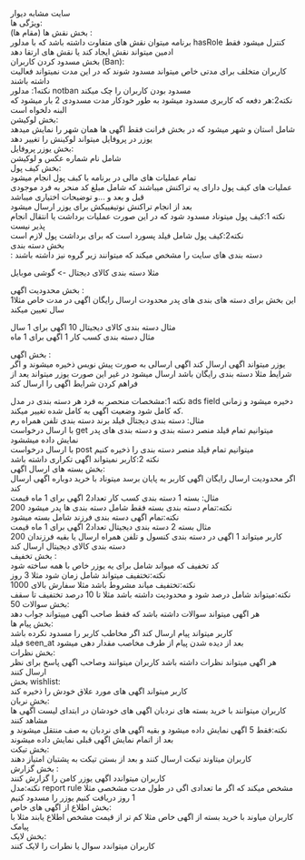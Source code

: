 سایت مشابه دیوار 
<br>
ویژگی ها:
<br>
بخش نقش ها (مقام ها) :
<br>
برنامه میتوان نقش های متفاوت داشته باشد که با مدلور hasRole کنترل میشود فقط ادمین میتواند نقش ایجاد کند یا نقش های ارتقا دهد 
<br>
بخش مسدود کردن کاربران (Ban):
<br>
کاربران متخلف برای مدتی خاص میتواند مسدود شوند که در این مدت نمیتواند فعالیت داشته باشند 
<br>
نکته1: مدلور notban مسدود بودن کاربران را چک میکند 
<br>
نکته2:هر دفعه که کاربری مسدود میشود به طور خودکار مدت مسدودی 2 بار میشود که البنه دلخواه است 
<br>
بخش لوکیشن:
<br>
شامل استان و شهر میشود که در بخش فرانت فقط اگهی ها همان شهر را نمایش میدهد یوزر در پروفایل میتواند لوکینش را تغییر دهد
<br>
بخش یوزر پروفایل:
<br>
شامل نام شماره عکس و لوکیشن <br>
بخش کیف پول:
<br>
تمام عملیات های مالی در برنامه با کبف پول انجام میشود
<br>
عملیات های کیف پول دارای یه تراکنش میباشند که شامل مبلغ کد منحر به فرد موجودی قبل و بعد و ...و توضیحات اختیاری میباشد
<br>
بعد از انجام تراکنش نوتیفییکش برای یوزر ارسال میشود
<br>
نکته 1:کیف پول میتوناد مسدود شود که در این صورت عملیات برداشت یا انتقال انجام پذیر نیست
<br>
نکته2:کیف پول شامل فیلد پسورد است که برای برداشت پول لازم است
<br>
بخش دسته بندی
<br>:
دسته بندی های سایت را مشخص میکند که میتوانند زیر گروه نیز داشته باشند<br>

مثلا دسته بندی کالای دیجتال -> گوشی موبایل<br>

بخش محدودیت اگهی :
<br>
این بخش برای دسته های بندی های پدر محدودت ارسال رایگان اگهی در مدت خاص مثلا1 سال تعیین میکند <br>

مثال دسته بندی کالای دیجیتال 10 اگهی برای 1 سال
<br>
مثال دسته بندی کسب کار 1 اگهی برای 1 ماه<br>

بخش اگهی :<br>
یوزر میتواند اگهی ارسال کند اگهی ارسالی به صورت پیش نویس ذخیره میشوند و اگر شرایط مثلا دسته بندی رایگان باشد ارسال میشود در غیر این صورت یوزر میتواند یعد از فراهم کردن شرایط اگهی را ارسال کند<br>

نکته 1:مشخصات منحصر به فرد هر دسته بندی در مدل ads field دخیره میشود و زمانی که کامل شود وضعیت اگهی به کامل شده تغییر میکند.<br>
مثال: دسته بندی دیجتال فیلد برند دسته بندی تلفن همراه رم<br>
با ارسال درخواست get میتوانیم تمام قیلد منصر دسته بندی و دسته بندی های پدر نمایش داده میششود<br>
با ارسال درخواست post میتوانیم تمام قیلد منصر دسته بندی را ذخیره کنیم<br>
نکته 2:کاربر نمیتواند اگهی تکراری داشته باشد<br>
بخش بسته های ارسال اگهی:<br>
اگر محدودیت ارسال رایگان اگهی کاربر به پایان برسد میتوناد با خرید دوباره اگهی ارسال کند<br>
مثال: بسته 1 دسته بندی کسب کار تعداد2 اگهی برای 1 ماه قیمت <br>200
نکته:تمام دسته بندی بسته فقط شامل دسته بندی ها پدر میشود<br>
نکته:تمام اگهی دسته بندی فرزند شامل بسته میشود<br>
مثال بسته 2 دسته بندی دیجیتال تعداد2 اگهی برای 1 ماه قیمت <br>200
کاربر میتواند 1 اگهی در دسته بندی کنسول و تلفن همراه ارسال یا بقیه فرزندان دسته بندی کالای دیجیتال ارسال کند<br>
بخش تخفیف :<br>
کد تخفیف که میواند شامل برای یه یوزر خاص با همه ساخته شود <br>
نکته:تختفیف میتواند شامل زمان شود مثلا 3 روز <br>
نکته:تختفیف میاند مشروط باشد مثلا سفارش بالای 1000 <br>
نکته:میتواند شامل درصد شود و محدودیت داشته باشد مثلا تا 10 درصد تختفیف تا سقف <br>50
بخش سوالات:<br>
هر اگهی میتواند سوالات داشته باشد که فقط صاحب اگهی مییتواند جواب دهد<br>
بخش پیام ها:<br>
کاربر میتواند پیام ارسال کند اگر مخاطب کاربر را مسدود نکرده باشد <br>
فیلد seen_at بعد از دیده شدن پیام از طرف مخاصب مقدار دهی میشود<br>
بخش نظرات:<br>
هر اگهی میتواند نظرات داشته باشد کاربران میتوانند وصاحب اگهی پاسخ برای نظر ارسال کنند <br>
بخش wishlist:<br>
کاربر میتواند اگهی های مورد علاق خودش را ذخیره کند<br>
بخش نربان:<br>
کاربران میتوانند با خرید بسته های نردبان اگهی های خودشان در ابتدای لیست اگهی ها مشاهد کنند <br>
نکته:فقط 5 اگهی نمایش داده میشود و بقیه اگهی های نردبان به صف منتقل میشوند و بعد از اتمام نمایش اگهی قبلی نمایش داده میشوند<br>
بخش تیکت:<br>
کاربران میتاوند تیکت ارسال کنند و بعد از بستن تیکت به پشتبان امتیاز دهند<br>
بخش گزارش :<br>
کاربران میتواندد اگهی یوزر کامن را گزارش کنند <br>
نکته:مدل report rule مشخص میکند که اگر ما تعدادی اگی در طول مدت مشخصی مثلا 1 روز دریافت کنیم یوزر را مسدود کنیم <br>
بخش اطلاع از اگهی های خاص:<br>
کاربران میاوند با خرید بسته از اگهی خاص مثلا کم تر از قیمت مشخص اطلاع یابند مثلا با پیامک<br>
بخش لایک:<br>
کاربران میتواندد سوال یا نطرات را لایک کنند<br>
